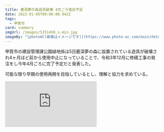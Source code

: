 ```yaml
---
title: 鹿深夢の森遊具破壊 4月ごろ復旧予定
date: 2022-01-05T09:06:00.942Z
tags:
  - 甲賀市
card: summary
imgUrl: /images/5151450_s-min.jpg
imageBy: "[photoAC(画像はイメージです)](https://www.photo-ac.com/main/detail/5151450)"
---
```

甲賀市の建設管理課公園緑地係は5日鹿深夢の森に設置されている遊具が破壊され4ヶ月ほど前から使用中止になっていることで、令和3年12月に修繕工事の発注をし今年4月ごろに完了予定だと発表した。

可能な限り早期の使用再開を目指しているとし、理解と協力を求めている。

<iframe src="https://www.google.com/maps/embed?pb=!1m18!1m12!1m3!1d3272.209452799429!2d136.22851461570565!3d34.90119288038339!2m3!1f0!2f0!3f0!3m2!1i1024!2i768!4f13.1!3m3!1m2!1s0x6003e222d07650cd%3A0x356c2c7e6d37b667!2z6bm_5rex5aSi44Gu5qOu!5e0!3m2!1sja!2sjp!4v1641373552918!5m2!1sja!2sjp" style="border:0; width=100%; height=500px;" allowfullscreen="" loading="lazy"></iframe>